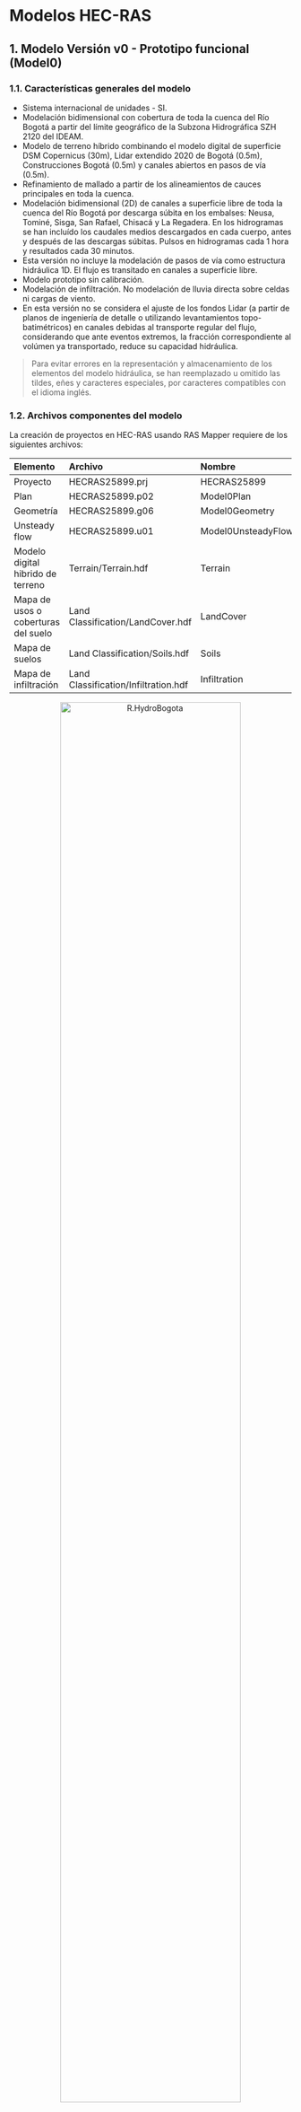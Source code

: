 # Modelos HEC-RAS


## 1. Modelo Versión v0 - Prototipo funcional (Model0)


### 1.1. Características generales del modelo

* Sistema internacional de unidades - SI.
* Modelación bidimensional con cobertura de toda la cuenca del Río Bogotá a partir del límite geográfico de la Subzona Hidrográfica SZH 2120 del IDEAM.
* Modelo de terreno híbrido combinando el modelo digital de superficie DSM Copernicus (30m), Lidar extendido 2020 de Bogotá (0.5m), Construcciones Bogotá (0.5m) y canales abiertos en pasos de vía (0.5m).
* Refinamiento de mallado a partir de los alineamientos de cauces principales en toda la cuenca.
* Modelación bidimensional (2D) de canales a superficie libre de toda la cuenca del Río Bogotá por descarga súbita en los embalses: Neusa, Tominé, Sisga, San Rafael, Chisacá y La Regadera. En los hidrogramas se han incluído los caudales medios descargados en cada cuerpo, antes y después de las descargas súbitas. Pulsos en hidrogramas cada 1 hora y resultados cada 30 minutos.
* Esta versión no incluye la modelación de pasos de vía como estructura hidráulica 1D. El flujo es transitado en canales a superficie libre.
* Modelo prototipo sin calibración.
* Modelación de infiltración. No modelación de lluvia directa sobre celdas ni cargas de viento.
* En esta versión no se considera el ajuste de los fondos Lidar (a partir de planos de ingeniería de detalle o utilizando levantamientos topo-batimétricos) en canales debidas al transporte regular del flujo, considerando que ante eventos extremos, la fracción correspondiente al volúmen ya transportado, reduce su capacidad hidráulica.

> Para evitar errores en la representación y almacenamiento de los elementos del modelo hidráulica, se han reemplazado u omitido las tildes, eñes y caracteres especiales, por caracteres compatibles con el idioma inglés.


### 1.2. Archivos componentes del modelo

La creación de proyectos en HEC-RAS usando RAS Mapper requiere de los siguientes archivos:

<div align="center">

| Elemento                            | Archivo                              | Nombre             | 
|:------------------------------------|:-------------------------------------|:-------------------|
| Proyecto                            | HECRAS25899.prj                      | HECRAS25899        |
| Plan                                | HECRAS25899.p02                      | Model0Plan         |
| Geometría                           | HECRAS25899.g06                      | Model0Geometry     |
| Unsteady flow                       | HECRAS25899.u01                      | Model0UnsteadyFlow |
| Modelo digital hibrido de terreno   | Terrain/Terrain.hdf                  | Terrain            |
| Mapa de usos o coberturas del suelo | Land Classification/LandCover.hdf    | LandCover          |
| Mapa de suelos                      | Land Classification/Soils.hdf        | Soils              |
| Mapa de infiltración                | Land Classification/Infiltration.hdf | Infiltration       |

</div>

<div align="center"><img src="../.graph/HECRAS_Model0_Project.png" alt="R.HydroBogota" width="80%" border="0" /><sub><br>Ventana principal de proyecto</sub><br><br></div>

> Para conocer el detalle del modelo de terreno híbrido ensamblado, consulte la documentación disponible en [.dem](../.dem/Readme.md)
>
> Para conocer el detalle de los mapas de usos, suelos e infiltración y sus homologaciones, consulte la documentación disponible en [.shp](../.shp/Readme.md)


### 1.3 Mallado

El mallado ha sido refinado utilizando los alineamientos de los cauces principales de la red de drenaje de la cuenca contenidos en [Breakline_9377_v0.shp](../.shp/Breakline_9377_v0.rar). Para mayor información, consulte la documentación disponible de _Breaklines_ en la carpeta [.shp](../.shp/Readme.md)

<div align="center">

| Característica                                | Characteristic      | Valor     |
|:----------------------------------------------|:--------------------|:----------|
| Coeficiente de rugosidad global de Manning    | Manning's n         | 0.030     |
| Tolerancia en longitud de caras               | Cell tolerance      | 5 %       |
| Tamaño general de celda horizontal y vertical | Main cell size      | 240 m     |
| Número de celdas                              | Number of Cells     | 123708    |
| Largo promedio por cara                       | Average Face Length | 219 m     |
| Tamaño promedio de celda                      | Average Cell Size   | 47902 m²  |
| Tamaño máximo de celda                        | Maximum Cell Size   | 136618 m² |
| Tamaño mínimo de celda                        | Minimum Cell Size   | 79 m²     |

</div>

<div align="center"><img src="../.graph/HECRAS_Model0_2DFlowArea.png" alt="R.HydroBogota" width="100%" border="0" /><sub><br>2D Flow Area</sub><br><br></div>

> El valor global definido de Coeficiente de Rugosidad de Manning, únicamente es aplicable a celdas en la que no exista cobertura en el mapa de usos del suelo. Para este estudio se ha definido un mapa global con cobertura sobre todo el Departamento de Cundinamarca y la cuenca del Río Bogotá.

<div align="center"><img src="../.graph/HECRAS_Model0_Manning.png" alt="R.HydroBogota" width="70%" border="0" /><sub><br>Mapa de rugosidad de Manning</sub><br><br></div>

> El valor de tolerancia de longitud de celda se define en RAS Mapper desde el menú _Tools / Options… / Mesh Tolerances / Maximum Face Length Tolerance (Percent)_. De acuerdo a las recomendaciones del manual técnico de HEC-RAS, en modelos cuyo propósito es también la modelación de sedimentos, el porcentaje de tolerancia debe ser definido al rededor del 15%, sin embargo, al realizar pruebas de mallado se pudo observar que para la topología de la red que combina diferentes tipos de ancho de sección, la definición de este porcentaje generaba celdas triangulares con terminaciones muy alargadas y con traslapo sobre otras celdas.

<div align="center"><img src="../.graph/HECRAS_Model0_MeshTolerances.png" alt="R.HydroBogota" width="70%" border="0" /><sub><br>Mesh Tolerances</sub><br><br></div>

<div align="center"><img src="../.graph/HECRAS_Model0_Infiltration.png" alt="R.HydroBogota" width="70%" border="0" /><sub><br>Infiltration</sub><br><br></div>


### 1.4. Tiempos de cómputo - Computational interval

El intervalo computacional de modelación se ha definido adaptativo utilizando la condición de Courant y la metodología que utiliza la relación de la velocidad en las caras entre el largo promedio de las celdas del mallado _(Velocity/Length o Face velocity * dt / cell to cell distance)_.

> El valor máximo de velocidad ha sido asumido y requiere de investigation complementaria.

<div align="center"><img src="../.graph/Parameter_CourantNumber.png" alt="R.HydroBogota" width="50%" border="0" /><sub><br>Tomado de: <a href="https://www.hec.usace.army.mil/confluence/rasdocs/ras1dtechref/latest/performing-a-dam-break-study-with-hec-ras/computational-time-step">Manual de Referencia Hidráulica de HEC-RAS</a></sub><br><br></div>

<div align="center">

| Parámetro                                            | Valor                 |
|:-----------------------------------------------------|:----------------------|
| Velocidad máxima del flujo o celeridad de onda       | 60.83 m/s             |
| Velocidad mínima del flujo o celeridad de onda       | 0.001 m/s             |
| ΔT, intervalo computacional de cómputo               | 1800 seg (30 minutos) |
| ΔX, distancia promedio entre celdas                  | 219 m                 |
| Máximo valor del número de Courant (C = V * ΔT / ΔX) | 500                   |
| Mínimo valor del número de Courant (C = V * ΔT / ΔX) | 0.00821918            |

</div>

<div align="center"><img src="../.graph/HECRAS_Model0_AdvancedTimeStepControl.png" alt="R.HydroBogota" width="80%" border="0" /><sub><br>Advanced Time Step Control</sub><br><br></div>


### 1.5. Hidrograma unitario - Unit Hydrograph UH

Para la distribución del volúmen almacenado y descargado súbitamente desde cada embalse, se han utilizado los factores del hidrograma unitario de la [Natural Resources Conservation Service NRCS del U.S. Department of Agriculture](https://www.nrcs.usda.gov/) de los Estados Unidos de América, correspondiente al hidrograma ajustado utilizado en el estado de Michigan. Se han distribuido los puntos horarios para una duración total de 8 horas.

Mas información en https://learn.hydrologystudio.com/hydrology-studio/knowledge-base/nrcs-unit-hydrograph-peak-factors/

> Los valores del hidrograma unitario de la NRCS han sido utilizados en la primera versión del modelo hidráulico, en futuras versiones de este estudio, se realizará un análisis extendido de diferentes patrones de distribución aplicables a cada embalse.

<div align="center">

NRCS Unit Hydrograph Shape Factors - Michigan

| Pulso | Factor |
|-------|--------|
| 0     | 0      |
| 1     | 0.5    |
| 2     | 1      |
| 3     | 0.8    |
| 4     | 0.6    |
| 5     | 0.4    |
| 6     | 0.2    |
| 7     | 0      |

<div align="center"><img src="../.graph/Excel_UnitHydrographShapeFactors_NRCS_Michigan.png" alt="R.HydroBogota" width="60%" border="0" /><sub></sub><br><br></div>


</div>

> Para obtener el total del volúmen descargado en cada embalse, se ha estimado (función objetivo en Microsoft Excel) un factor de distribución de 0.285714285714286.


### 1.6. Hidrogramas y caudales pico en Embalses por descarga súbita - Condiciones de frontera

Las líneas de condición de frontera han sido trazadas aguas abajo de la pantalla de cada presa.

| Google                                                                      | Cuerpo de agua (wiki)                                                                                   | Condición de frontera    | Capacidad (Hm³) | Pico máximo de flujo (m³/s) |
|:----------------------------------------------------------------------------|:--------------------------------------------------------------------------------------------------------|--------------------------|-----------------|-----------------------------|
| [:globe_with_meridians:](http://maps.google.com/maps?q=5.135924,-73.969663) | [Embalse Neusa](https://es.wikipedia.org/wiki/Embalse_del_Neusa)                                        | BC Upstream Neusa        | 117             | 9285.71                     |
| [:globe_with_meridians:](http://maps.google.com/maps?q=5.036403,-73.811914) | [Embalse Tominé](https://es.wikipedia.org/wiki/Embalse_de_Tomin%C3%A9)                                  | BC Upstream Tomine       | 689.5           | 54722.22                    |
| [:globe_with_meridians:](http://maps.google.com/maps?q=5.083958,-73.72756)  | [Embalse Sisga](https://es.wikipedia.org/wiki/Represa_del_Sisga)                                        | BC Upstream Sisga        | 90.1            | 7150.79                     |
| [:globe_with_meridians:](http://maps.google.com/maps?q=4.703225,-73.985746) | [Embalse San Rafael ](https://es.wikipedia.org/wiki/Embalse_de_San_Rafael)                              | BC Upstream San Rafael   | 75              | 5952.38                     |
| [:globe_with_meridians:](http://maps.google.com/maps?q=4.384184,-74.167766) | [Embalse Chisacá](https://www.banrepcultural.org/coleccion-bibliografica/especiales/embalse-de-chisaca) | BC Upstream Chisaca      | 6.7             | 531.75                      |
| [:globe_with_meridians:](http://maps.google.com/maps?q=4.403117,-74.143296) | [Embalse La Regadera](https://archivobogota.secretariageneral.gov.co/noticias/embalse-la-regadera)      | BC Upstream La Regadera  | 3.3             | 261.90                      |

<div align="center"><img src="../.graph/Excel_UnitHydrographShapeFactors_NRCS_Michigan_DAM.png" alt="R.HydroBogota" width="60%" border="0" /><sub></sub><br><br></div>


### 1.7. Resultados









